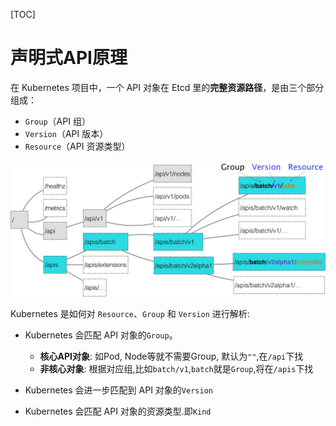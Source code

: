 [TOC]

# 声明式API原理

在 Kubernetes 项目中，一个 API 对象在 Etcd 里的**完整资源路径**，是由三个部分组成：

- `Group`（API 组）
- `Version`（API 版本）
- `Resource`（API 资源类型）

![api对象](asserts/api对象.png)

Kubernetes 是如何对 `Resource`、`Group` 和 `Version` 进行解析: 

- Kubernetes 会匹配 API 对象的`Group`。

  - **核心API对象**: 如Pod, Node等就不需要Group, 默认为`""`,在`/api`下找
  - **非核心对象**: 根据对应组,比如`batch/v1`,`batch`就是`Group`,将在`/apis`下找

- Kubernetes 会进一步匹配到 API 对象的`Version`
- Kubernetes 会匹配 API 对象的资源类型.即`Kind`

